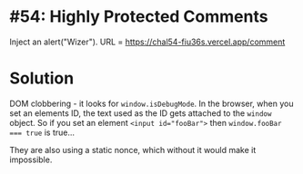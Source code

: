 #  #54: Highly Protected Comments 

Inject an alert("Wizer"). URL = https://chal54-fiu36s.vercel.app/comment

# Solution

DOM clobbering - it looks for `window.isDebugMode`. In the browser, when you set an elements ID, the text used as the ID gets attached to the `window` object. So if you set an element `<input id="fooBar">` then `window.fooBar === true` is true...

They are also using a static nonce, which without it would make it impossible.